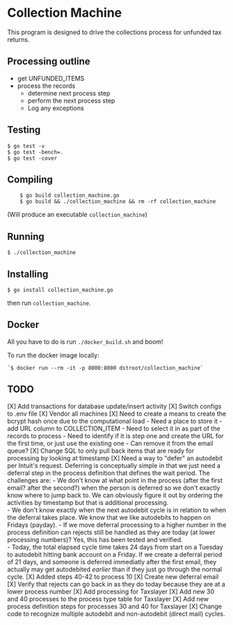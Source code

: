# Collection Machine

This program is designed to drive the collections process for unfunded tax returns.  

Processing outline
------------------
* get UNFUNDED_ITEMS
* process the records
    * determine next process step
    * perform the next process step
    * Log any exceptions

Testing
-------
    $ go test -v
    $ go test -bench=.
    $ go test -cover

Compiling
---------
```
    $ go build collection_machine.go
	$ go build && ./collection_machine && rm -rf collection_machine
```

(Will produce an executable `collection_machine`)

Running
-------

    $ ./collection_machine

Installing
---------

    $ go install collection_machine.go

then run `collection_machine`.  

Docker
------

All you have to do is run `./docker_build.sh` and boom!

To run the docker image locally:

    `$ docker run --rm -it -p 8000:8000 dstroot/collection_machine`


TODO
----
[X] Add transactions for database update/insert activity
[X] Switch configs to .env file 
[X] Vendor all machines
[X] Need to create a means to create the bcrypt hash once due to the computational load
     - Need a place to store it - add URL column to COLLECTION_ITEM
     - Need to select it in as part of the records to process
     - Need to identify if it is step one and create the URL for the first time, or just use the existing one
     - Can remove it from the email queue?
[X] Change SQL to only pull back items that are ready for processing by looking at timestamp
[X] Need a way to "defer" an autodebit per Intuit's request.  Deferring is conceptually simple in that we just need a deferral step in the process definition that defines the wait period. The challenges are:
	- We don't know at what point in the process (after the first email? after the second?) when the person is deferred so we don't exactly know where to jump back to. We can obviously figure it out by ordering the activities by timestamp but that is additional processing.  
	- We don't know exactly when the next autodebit cycle is in relation to when the deferral takes place. We know that we like autodebits to happen on Fridays (payday).
	- If we move deferral processing to a higher number in the process definition can rejects still be handled as they are today (at lower processing numbers)? Yes, this has been tested and verified.  
    - Today, the total elapsed cycle time takes 24 days from start on a Tuesday to autodebit hitting bank account on a Friday. If we create a deferral period of 21 days, and someone is deferred immediatly after the first email, they actually may get autodebited *earlier* than if they just go through the normal cycle.
	[X] Added steps 40-42 to process 10
	[X] Create new deferral email
	[X] Verify that rejects can go back in as they do today because they are at a lower process number
[X] Add processing for Taxslayer
	[X] Add new 30 and 40 processes to the process type table for Taxslayer
	[X] Add new process definition steps for processes 30 and 40 for Taxslayer
	[X] Change code to recognize multiple autodebit and non-autodebit (direct mail) cycles.  
